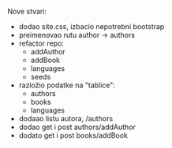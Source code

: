 Nove stvari:
 * dodao site.css, izbacio nepotrebni bootstrap
 * preimenovao rutu author -> authors
 * refactor repo: 
   * addAuthor
   * addBook
   * languages
   * seeds
 * razložio podatke na "tablice": 
    * authors
    * books
    * languages
 * dodaao listu autora, /authors
 * dodao get i post authors/addAuthor
 * dodato get i post books/addBook